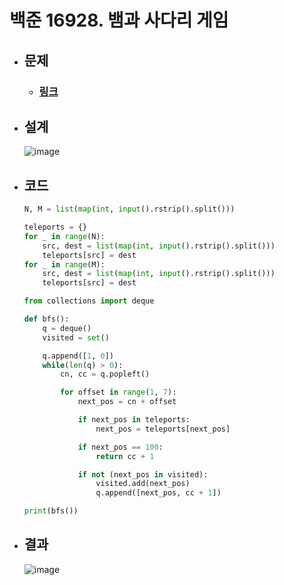 # 백준 16928. 뱀과 사다리 게임

- ## 문제
    - ### [링크](https://www.acmicpc.net/problem/16928)

- ## 설계
    ![image](https://github.com/Project-Division/DIV_Algorithm_Study/assets/68108664/b905ed2a-664e-4ce2-8e19-1ffdb6b81245)

- ## 코드
    ```python
    N, M = list(map(int, input().rstrip().split()))

    teleports = {}
    for _ in range(N):
        src, dest = list(map(int, input().rstrip().split()))
        teleports[src] = dest
    for _ in range(M):
        src, dest = list(map(int, input().rstrip().split()))
        teleports[src] = dest

    from collections import deque

    def bfs():
        q = deque()
        visited = set()

        q.append([1, 0])
        while(len(q) > 0):
            cn, cc = q.popleft()

            for offset in range(1, 7):
                next_pos = cn + offset

                if next_pos in teleports:
                    next_pos = teleports[next_pos]

                if next_pos == 100:
                    return cc + 1

                if not (next_pos in visited):
                    visited.add(next_pos)
                    q.append([next_pos, cc + 1])

    print(bfs())
    ```

- ## 결과
    ![image](https://github.com/Project-Division/DIV_Algorithm_Study/assets/68108664/fd14b94b-0835-442d-81e4-c7e45b98efde)